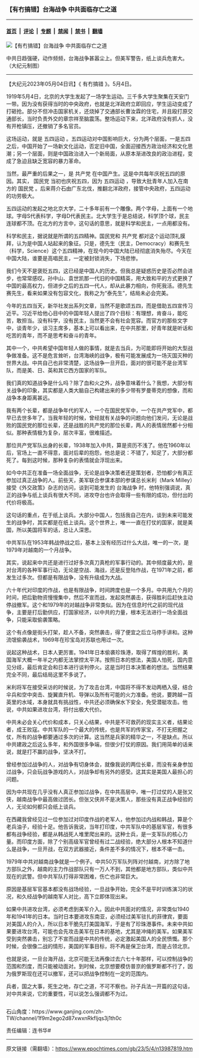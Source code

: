 ### 【有冇搞错】台海战争 中共面临存亡之道

---

#### [首页](../../../..?n13987819) &nbsp;|&nbsp; [评论](../../../../../epoch-comment?n13987819) &nbsp;|&nbsp; [专题](../../../../../epoch-special?n13987819) &nbsp;|&nbsp; [禁闻](../../../../../epoch-news?n13987819) &nbsp;|&nbsp; [禁书](../../../../../books?n13987819) &nbsp;|&nbsp; [翻墙](https://github.com/gfw-breaker/nogfw/blob/master/README.md?n13987819)


<div><img alt="【有冇搞错】台海战争 中共面临存亡之道" class="attachment-djy_600_400 size-djy_600_400 wp-post-image" src="https://i.epochtimes.com/assets/uploads/2023/05/id13988130-d7de5f748953f3f2b979d393787774d9-600x400.jpg"/>
<div class="caption">
 <p>
  中共日趋强硬，动作频频，台海战争甚嚣尘上。但美军警告，纸上谈兵危害大。（大纪元制图）
 </p>
</div></div><hr/><div class="post_content" id="artbody" itemprop="articleBody">
 <!-- article content begin -->
 <p>
  【大纪元2023年05月04日讯】《
  <ok href="https://www.epochtimes.com/gb/tag/%E6%9C%89%E5%86%87%E6%90%9E%E9%94%99.html">
   有冇搞错
  </ok>
  》。5月4日。
 </p>
 <p>
  1919年5月4日，北京的大学生发起了一场学生运动。三千多大学生聚集在天安门一带。因为没有获得当时的中央政府，也就是北洋政府立即回应，学生运动变成了打砸抢。部分不但冲击国家机关，还烧掉了交通部长曹汝霖的住宅，并且殴打原交通部长，当时负责外交的章宗祥至脑震荡。整场运动下来，北洋政府没有抓人，没有开枪镇压，还撤销了多名官员。
 </p>
 <p>
  这场运动，就是
  <ok href="https://www.epochtimes.com/gb/tag/%E4%BA%94%E5%9B%9B%E8%BF%90%E5%8A%A8.html">
   五四运动
  </ok>
  。五四运动对中国影响巨大，分为两个层面，一是五四之后，中国开始了一场新文化运动，否定旧中国，全面迎接西方政治经济和文化思潮；另一个层面，则是中国政治进入一个新局面，从原本渐进改良的政治进程，变成了急迫且缺乏宽容的暴力革命。
 </p>
 <p>
  当然，最严重的后果之一，是
  <ok href="https://www.epochtimes.com/gb/tag/%E5%85%B1%E4%BA%A7%E5%85%9A.html">
   共产党
  </ok>
  在中国产生。这是中共每年庆祝五四的原因。其实，
  <ok href="https://www.epochtimes.com/gb/tag/%E5%9B%BD%E6%B0%91%E5%85%9A.html">
   国民党
  </ok>
  当初也庆祝五四，因为
  <ok href="https://www.epochtimes.com/gb/tag/%E4%BA%94%E5%9B%9B%E8%BF%90%E5%8A%A8.html">
   五四运动
  </ok>
  ，导致大批青年人加入在南方的
  <ok href="https://www.epochtimes.com/gb/tag/%E5%9B%BD%E6%B0%91%E5%85%9A.html">
   国民党
  </ok>
  。后来蒋介石由广东北伐，推翻北洋政府，接管中央政府，五四运动的功劳极大。
 </p>
 <p>
  五四运动的发起之地北京大学，二十多年前有一个雕像。两个字母，上面有一个地球。字母S代表科学，字母D代表民主。北大学生于是总结说，科学顶个球，民主连球都不顶。在北方的方言中，这句话的意思，就是科学和民主，一点用都没有。
 </p>
 <p>
  科学和民主，据说就是所谓的五四精神。国民党和
  <ok href="https://www.epochtimes.com/gb/tag/%E5%85%B1%E4%BA%A7%E5%85%9A.html">
   共产党
  </ok>
  都对这个运动顶礼膜拜，认为是中国人站起来的象征。只是，德先生（民主，Democracy）和赛先生（科学，Science）这个五四精神，在现今的中国大陆已经彻底消失殆尽。今天在中国大陆，谁要是高唱民主，一定被封锁消失，下场悲惨。
 </p>
 <p>
  我们今天不是褒贬五四，这已经是中国人的历史。但我总是疑惑历史是否必然会进步，也常常感叹。孙中山、袁世凯那一代旧的中国精英，用大致和平的方式更换了中国的最高权力，但进步之后的五四一代人，却从此暴力相向，你死我活。德先生赛先生，看来如果没有包容文化，我称之为“泰先生”，结局未必会完美。
 </p>
 <p>
  今年的五四当天，新华社发出系列文章，当然不是歌颂五四，而是借助五四宣传习近平。习近平给他心目中的中国年轻人提出了四个目标：有理想，肯奋斗，能吃苦，敢担当。没有科学，没有民主，当然更不会有社会宽容。而官方的那些文字中，谈青年少，谈习主席多，基本上可以看出来，在中共那里，好青年就是听话和吃苦的青年，而不是思考和奋斗的青年。
 </p>
 <p>
  其中一个，中共希望中国年轻人做的事情，就是去当兵，为可能即将开始的大型战争做准备。这不是危言耸听，台湾海峡的战争，极有可能发展成为一场灭国灭种的世界大战。中共自己也非常清楚，这场战争一旦开启，面对的很可能不是台湾军队，而是美、日、英和其它西方国家的军队。
 </p>
 <p>
 </p>
 <p>
  我们真的知道战争是什么吗？除了血和火之外，战争意味着什么？我想，大部分有关战争的印象，其实都是人类大脑自己构建出来的多少带有罗曼蒂克的想像，而和战争本身距离甚远。
 </p>
 <p>
  我有两个长辈，都是战争年代的军人，一个在国民党军中，一个在共产党军中，都早已去世多年了。当我年轻的时候，曾经就有关战争的问题向他们发问，无论是战败的国民党的那位长辈，还是战胜的共产党的那位长辈，两人的表情居然都十分相似。那种表情极为复杂，层次丰富，很难描述。
 </p>
 <p>
  那位共产党军队出身的长辈，1938年加入中共，算是资历不浅了。他在1960年以后，官场上一直不得意，面对后辈的抱怨，他总是说：不错了，知足了，大部分都死了。每到这时候，那种复杂的表情就会浮现出来。
 </p>
 <p>
  如今中共正在准备一场全面战争，无论是战争决策者还是策划者，恐怕都少有真正参加过真正战争的人。前些天，美军联合参谋本部的参谋总长米利（Mark Milley）接受《外交政策》杂志的访问，谈到可能发生的
  <ok href="https://www.epochtimes.com/gb/tag/%E5%8F%B0%E6%B5%B7%E6%88%98%E4%BA%89.html">
   台海战争
  </ok>
  时，他特别强调说，真正的战争与纸上谈兵有很大不同，进攻夺台也许会取得一些有限的成功，但付出的代价将极高。
 </p>
 <p>
  这句话的重点，在于纸上谈兵。大部分中国人，包括我自己在内，谈到未来可能发生的战争时，其实都是在纸上谈兵。这个世界上，唯一一直在打仗的国家，就是美国，所以美国将军的话，总让人深思。
 </p>
 <p>
  中共军队在1953年韩战停战之后，基本上没有经历过什么大战，唯一的一次，是1979年对越南的一个月战争。
 </p>
 <p>
  其实，说起来中共还是进行过好多次真刀真枪的军事行动的。其中频度最大的，是对台湾的各种军事行动，无论是空战、海战，还是反登陆作战，在1971年之前，都发生过多次。但都是有限战争，没有升级成为大战。
 </p>
 <p>
  六十年代对印度的作战，也是有限战争，时间跨度也是一个多月。中共用九个月的时间，把后勤物资慢慢集中，然后不宣而战，发起突然袭击，获得胜利后赶快主动停战撤军。这个和1979年的对越战争非常类似。因为在信息时代之前的现代战争，主要是打后勤供应，打国家经济，以中共的力量，根本无法进行一场全面战争，只能采取偷袭策略。
 </p>
 <p>
  这个有点像是街头打架，趁人不备，突然袭击，得了便宜之后立马停手讲和。这种流氓偷袭战术，1969年在珍宝岛对苏联也用过一次。
 </p>
 <p>
  说起这种战术，日本人更厉害。1941年日本偷袭珍珠港，取得了辉煌的胜利，美国海军大概一年半之内都无法掌控太平洋。按照日本的想法，美国人怕死，国内意见分歧，最后肯定会和日本进行谈判停火。这是当时日本决策者的想法。当然结果完全不同，最后结局这里不多说了。
 </p>
 <p>
  米利将军在接受采访的时候说，为了攻击台湾，中国将不得不发动两栖入侵，结合伞兵和空中突击、旋翼直升机、导弹以及所有可能的火力准备。他说，要跨越一百英里的水域，本身就具有挑战性，中共还必须确保水下安全，免受潜艇攻击。他说，中共如果进攻台湾，将付出极大代价。
 </p>
 <p>
  中共未必会关心代价和成本，只关心结果，中共是不可救药的现实主义者，结果论者，成王败寇。中共军队的一个最大的传统，也是共军的传家宝，不打无把握之仗，所有的战争都要通过多次的计算。这当然是兵家的精华之一，不是缺点。所以中共建政之后这么多年，和外国很多争端，但很少打仗的原因。我们用简单的话来说，就是打不赢的战争，坚决不打。
 </p>
 <p>
  曾经参加过战争的人，对战争有切身体会，就像我说的两位长辈，而没有亲身参加过战争，只会玩战争游戏的人，对战争却有另外的感受。这其实是美国人最担心的问题。
 </p>
 <p>
  因为中共现在几乎没有人真正参加过战争，在中共高层中，唯一打过仗的人是张又侠，越南战争中最高做过团长。但张又侠并不是决策人，那些没有真正战争经验的人，无论如何都只会纸上谈兵。
 </p>
 <p>
  在西藏我曾经见过一位参加过对印度作战的老军人，他参加过内战和韩战，算是个老兵油子，经验十足。他告诉我说，当年打印度，中共军队中的基层军官，有很多都有战争经验，都是从韩战死人堆里爬出来的。这种士兵，是一支军队的核心力量。而印度方面，除了个别高级军官曾经有过二战经验，绝大部分人根本不知道什么是战争，一旦开战，在双方武器接近，条件差不多的情况下，根本不堪一击。
 </p>
 <p>
  1979年中共对越南战争就是一个例子。中共50万军队列阵对付越南，对方除了地方部队之外，越南的主力作战部队只有一万人不到，其他都是地方部队，类似中共现在的武警。但中共军队打得非常困难，伤亡也非常巨大。
 </p>
 <p>
  原因是基层军官基本都没有战场经验，一旦战争开始，完全不是平时训练演习的状况，和久经战争的越南军人对比，高下立即体现出来。
 </p>
 <p>
  如果中共进攻台湾，必须考虑到美军介入。因此中共面对的情况，非常类似1940年和1941年的日本。当时日本要进攻东南亚，必须经过美军驻扎的菲律宾，要面对美国人的介入，所以日本干脆先打美国海军，于是有了珍珠港事件。未来中共如果要进攻台湾，可能也会先攻击美军在日本的基地，尤其是冲绳的美军。如果美军受到突然袭击，别忘了不宣而战是中共的传统，必定激起美国人的全民愤慨。那个时候，会很像二战的情形，美国的军事目标，将不再是保卫台湾，而是占领北京。
 </p>
 <p>
  也就是说，一旦台海开战，北京可能无法再像过去六七十年那样，可以控制战争的范围和烈度，而只能被动面对。到时候，北京想要模仿普京的俄罗斯都不行了，因为俄罗斯现在还可以撤军，还可以把战争控制在一定的范围内。
 </p>
 <p>
  兵者，国之大事，死生之地，存亡之道，不可不察也。孙子兵法一开篇的这句话，对中共来说，它的重要性，可以说怎么强调都不为过。
 </p>
 <p>
  <ok href="https://i.epochtimes.com/assets/uploads/2020/06/WhatsApp-Image-2020-02-25-at-7.05.58-AM-5-e1591716028541.jpeg">
   <img alt="" class="aligncenter size-large wp-image-12173417" src="https://i.epochtimes.com/assets/uploads/2020/06/WhatsApp-Image-2020-02-25-at-7.05.58-AM-5-600x337.jpeg"/>
  </ok>
 </p>
 <p>
  石山角度：https://www.ganjing.com/zh-TW/channel/1f9m2ego2d87xwxnRkfIjqs3j1th0c
 </p>
 <p>
  责任编辑：连书华#
 </p>
 <!-- article content end -->
 <div id="below_article_ad">
 </div>
</div>


---

原文链接（需翻墙）：https://www.epochtimes.com/gb/23/5/4/n13987819.htm